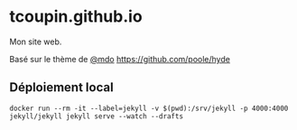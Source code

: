 # tcoupin.github.io

Mon site web.

Basé sur le thème de [@mdo](https://twitter.com/mdo) https://github.com/poole/hyde

## Déploiement local 

```
docker run --rm -it --label=jekyll -v $(pwd):/srv/jekyll -p 4000:4000 jekyll/jekyll jekyll serve --watch --drafts
```

